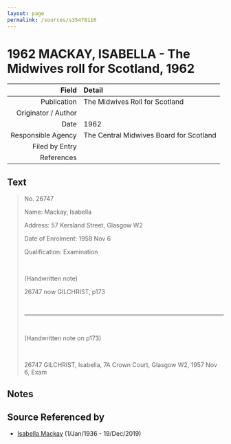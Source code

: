 ```yaml
---
layout: page
permalink: /sources/s35478116
---
```


# 1962 MACKAY, ISABELLA - The Midwives roll for Scotland, 1962

Field | Detail
---:|:---
Publication | The Midwives Roll for Scotland
Originator / Author | 
Date | 1962
Responsible Agency | The Central Midwives Board for Scotland
Filed by Entry | 
References | 

## Text

> No. 26747
>
> Name: Mackay, Isabella
>
> Address: 57 Kersland Street, Glasgow W2
>
> Date of Enrolment: 1958 Nov 6
>
> Qualification: Examination
>
> <br/>
>
> (Handwritten note)
>
> 26747 now GILCHRIST, p173
>
> <br/>
>
> ---
>
> <br/>
>
> (Handwritten note on p173)
>
> <br/>
>
> 26747 GILCHRIST, Isabella, 7A Crown Court, Glasgow W2, 1957 Nov 6, Exam
>

## Notes


## Source Referenced by

* [Isabella Mackay](../people/@25303611@-isabella-mackay-b1936-1-1-d2019-12-19.md) (1/Jan/1936 - 19/Dec/2019)

